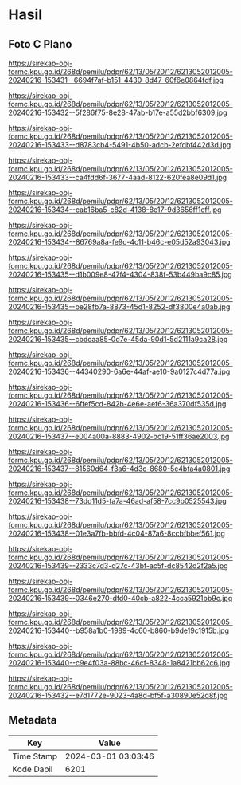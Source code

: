 # Hasil

## Foto C Plano

https://sirekap-obj-formc.kpu.go.id/268d/pemilu/pdpr/62/13/05/20/12/6213052012005-20240216-153431--6694f7af-b151-4430-8d47-60f6e0864fdf.jpg

https://sirekap-obj-formc.kpu.go.id/268d/pemilu/pdpr/62/13/05/20/12/6213052012005-20240216-153432--5f286f75-8e28-47ab-b17e-a55d2bbf6309.jpg

https://sirekap-obj-formc.kpu.go.id/268d/pemilu/pdpr/62/13/05/20/12/6213052012005-20240216-153433--d8783cb4-5491-4b50-adcb-2efdbf442d3d.jpg

https://sirekap-obj-formc.kpu.go.id/268d/pemilu/pdpr/62/13/05/20/12/6213052012005-20240216-153433--ca4fdd6f-3677-4aad-8122-620fea8e09d1.jpg

https://sirekap-obj-formc.kpu.go.id/268d/pemilu/pdpr/62/13/05/20/12/6213052012005-20240216-153434--cab16ba5-c82d-4138-8e17-9d3656ff1eff.jpg

https://sirekap-obj-formc.kpu.go.id/268d/pemilu/pdpr/62/13/05/20/12/6213052012005-20240216-153434--86769a8a-fe9c-4c11-b46c-e05d52a93043.jpg

https://sirekap-obj-formc.kpu.go.id/268d/pemilu/pdpr/62/13/05/20/12/6213052012005-20240216-153435--d1b009e8-47f4-4304-838f-53b449ba9c85.jpg

https://sirekap-obj-formc.kpu.go.id/268d/pemilu/pdpr/62/13/05/20/12/6213052012005-20240216-153435--be28fb7a-8873-45d1-8252-df3800e4a0ab.jpg

https://sirekap-obj-formc.kpu.go.id/268d/pemilu/pdpr/62/13/05/20/12/6213052012005-20240216-153435--cbdcaa85-0d7e-45da-90d1-5d2111a9ca28.jpg

https://sirekap-obj-formc.kpu.go.id/268d/pemilu/pdpr/62/13/05/20/12/6213052012005-20240216-153436--44340290-6a6e-44af-ae10-9a0127c4d77a.jpg

https://sirekap-obj-formc.kpu.go.id/268d/pemilu/pdpr/62/13/05/20/12/6213052012005-20240216-153436--6ffef5cd-842b-4e6e-aef6-36a370df535d.jpg

https://sirekap-obj-formc.kpu.go.id/268d/pemilu/pdpr/62/13/05/20/12/6213052012005-20240216-153437--e004a00a-8883-4902-bc19-51ff36ae2003.jpg

https://sirekap-obj-formc.kpu.go.id/268d/pemilu/pdpr/62/13/05/20/12/6213052012005-20240216-153437--81560d64-f3a6-4d3c-8680-5c4bfa4a0801.jpg

https://sirekap-obj-formc.kpu.go.id/268d/pemilu/pdpr/62/13/05/20/12/6213052012005-20240216-153438--73dd11d5-fa7a-46ad-af58-7cc9b0525543.jpg

https://sirekap-obj-formc.kpu.go.id/268d/pemilu/pdpr/62/13/05/20/12/6213052012005-20240216-153438--01e3a7fb-bbfd-4c04-87a6-8ccbfbbef561.jpg

https://sirekap-obj-formc.kpu.go.id/268d/pemilu/pdpr/62/13/05/20/12/6213052012005-20240216-153439--2333c7d3-d27c-43bf-ac5f-dc8542d2f2a5.jpg

https://sirekap-obj-formc.kpu.go.id/268d/pemilu/pdpr/62/13/05/20/12/6213052012005-20240216-153439--0346e270-dfd0-40cb-a822-4cca5921bb9c.jpg

https://sirekap-obj-formc.kpu.go.id/268d/pemilu/pdpr/62/13/05/20/12/6213052012005-20240216-153440--b958a1b0-1989-4c60-b860-b9de19c1915b.jpg

https://sirekap-obj-formc.kpu.go.id/268d/pemilu/pdpr/62/13/05/20/12/6213052012005-20240216-153440--c9e4f03a-88bc-46cf-8348-1a8421bb62c6.jpg

https://sirekap-obj-formc.kpu.go.id/268d/pemilu/pdpr/62/13/05/20/12/6213052012005-20240216-153432--e7d1772e-9023-4a8d-bf5f-a30890e52d8f.jpg


## Metadata

| Key        | Value               |
| ---------- | ------------------- |
| Time Stamp | 2024-03-01 03:03:46 |
| Kode Dapil | 6201                |



